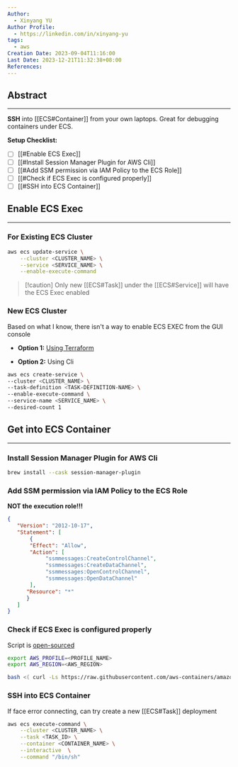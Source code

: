 ```yaml
---
Author:
  - Xinyang YU
Author Profile:
  - https://linkedin.com/in/xinyang-yu
tags:
  - aws
Creation Date: 2023-09-04T11:16:00
Last Date: 2023-12-21T11:32:38+08:00
References: 
---
```

## Abstract
---
**SSH** into [[ECS#Container]] from your own laptops. Great for debugging containers under ECS.

**Setup Checklist:**
- [ ] [[#Enable ECS Exec]]
- [ ] [[#Install Session Manager Plugin for AWS Cli]]
- [ ] [[#Add SSM permission via IAM Policy to the ECS Role]]
- [ ] [[#Check if ECS Exec is configured properly]]
- [ ] [[#SSH into ECS Container]]

## Enable ECS Exec
---
### For Existing ECS Cluster
```bash "<CLUSTER_NAME>" "<SERVICE_NAME>"
aws ecs update-service \
    --cluster <CLUSTER_NAME> \
    --service <SERVICE_NAME> \
    --enable-execute-command
```

>[!caution] Only new [[ECS#Task]] under the [[ECS#Service]] will have the ECS Exec enabled

### New ECS Cluster
Based on what I know, there isn't a way to enable ECS EXEC from the GUI console

- **Option 1:** [Using Terraform](https://registry.terraform.io/providers/hashicorp/aws/latest/docs/resources/ecs_service#enable_execute_command)

- **Option 2:** Using Cli
```bash /<CLUSTER_NAME>/ /<TASK-DEFINITION-NAME>/ /<SERVICE_NAME>/ /1/
aws ecs create-service \
--cluster <CLUSTER_NAME> \
--task-definition <TASK-DEFINITION-NAME> \
--enable-execute-command \
--service-name <SERVICE_NAME> \
--desired-count 1
``` 
## Get into ECS Container
---
### Install Session Manager Plugin for AWS Cli
```bash
brew install --cask session-manager-plugin
```

### Add SSM permission via IAM Policy to the ECS Role
**NOT the execution role!!!**

```json
{
   "Version": "2012-10-17",
   "Statement": [
       {
       "Effect": "Allow",
       "Action": [
            "ssmmessages:CreateControlChannel",
            "ssmmessages:CreateDataChannel",
            "ssmmessages:OpenControlChannel",
            "ssmmessages:OpenDataChannel"
       ],
      "Resource": "*"
      }
   ]
}
```

### Check if ECS Exec is configured properly
Script is [open-sourced](https://github.com/aws-containers/amazon-ecs-exec-checker)
```bash /<PROFILE_NAME>/ /<AWS_REGION>/ /<CLUSTER_NAME>/ /<TASK_ID>/
export AWS_PROFILE=<PROFILE_NAME>
export AWS_REGION=<AWS_REGION>

bash <( curl -Ls https://raw.githubusercontent.com/aws-containers/amazon-ecs-exec-checker/main/check-ecs-exec.sh ) <CLUSTER_NAME> <TASK_ID>
```

### SSH into ECS Container
If face error connecting, can try create a new [[ECS#Task]] deployment
```bash /<CLUSTER_NAME>/ /<TASK_ID>/ /<CONTAINER_NAME>/
aws ecs execute-command \
	--cluster <CLUSTER_NAME> \
	--task <TASK_ID> \
	--container <CONTAINER_NAME> \
	--interactive  \
	--command "/bin/sh" 
```
